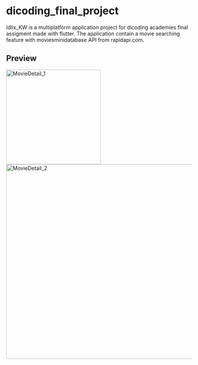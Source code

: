 # dicoding_final_project

Idlix_KW is a multiplatform application project for dicoding academies final assigment made with flutter. The application contain a movie searching feature with moviesminidatabase API from rapidapi.com.

## Preview
<img width="256" alt="MovieDetail_1" src="https://github.com/AntonioCR11/Idlix_KW/assets/99940538/8a1bab5a-dea1-437e-a204-91548ca655e6">
<img width="526" alt="MovieDetail_2" src="https://github.com/AntonioCR11/Idlix_KW/assets/99940538/5debd06c-b9c5-4594-93bd-c331dd5435a6">

